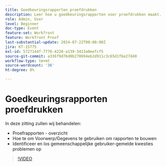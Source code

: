 ```yaml
---
title: Goedkeuringsrapporten proefdrukken
description: Leer hoe u goedkeuringsrapporten voor proefdrukken maakt.
role: Admin, User
level: Beginner
doc-type: Event
feature-set: Workfront
feature: Workfront Proof
last-substantial-update: 2024-07-22T00:00:00Z
jira: KT-15775
exl-id: 5727144f-7776-4220-a139-3413a0eefcf5
source-git-commit: a336f9d76d0b270694eb2d911c3c65d1fbe27d40
workflow-type: tm+mt
source-wordcount: '36'
ht-degree: 0%

---
```


# Goedkeuringsrapporten proefdrukken

In deze zitting zullen wij behandelen:

* Proefrapporten - overzicht
* Hoe te om Voorwerp/Gegevens te gebruiken om rapporten te bouwen
* Identificeer en los gemeenschappelijke gebruiker-gemelde kwesties problemen op

>[!VIDEO](https://video.tv.adobe.com/v/3430509/?learn=on)
